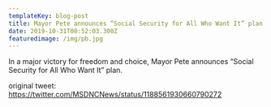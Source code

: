 ```yaml
---
templateKey: blog-post
title: Mayor Pete announces “Social Security for All Who Want It” plan
date: 2019-10-31T00:52:03.300Z
featuredimage: /img/pb.jpg
---
```

In a major victory for freedom and choice, Mayor Pete announces “Social Security for All Who Want It” plan.



original tweet: https://twitter.com/MSDNCNews/status/1188561930660790272
